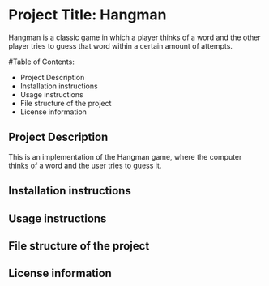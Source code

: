 # Project Title: Hangman
Hangman is a classic game in which a player thinks of a word and the other player tries to guess that word within a certain amount of attempts.

#Table of Contents:
- Project Description
- Installation instructions
- Usage instructions
- File structure of the project
- License information

## Project Description
This is an implementation of the Hangman game, where the computer thinks of a word and the user tries to guess it. 

## Installation instructions

## Usage instructions

## File structure of the project

## License information
